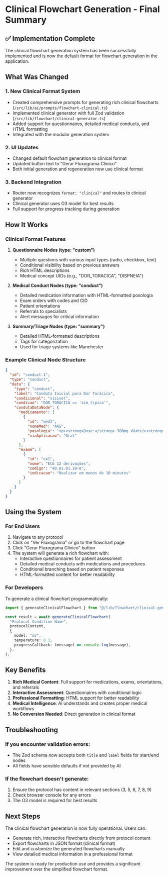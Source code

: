 # Clinical Flowchart Generation - Final Summary

## ✅ Implementation Complete

The clinical flowchart generation system has been successfully implemented and is now the default format for flowchart generation in the application.

## What Was Changed

### 1. **New Clinical Format System**

- Created comprehensive prompts for generating rich clinical flowcharts (`/src/lib/ai/prompts/flowchart-clinical.ts`)
- Implemented clinical generator with full Zod validation (`/src/lib/flowchart/clinical-generator.ts`)
- Added support for questionnaires, detailed medical conducts, and HTML formatting
- Integrated with the modular generation system

### 2. **UI Updates**

- Changed default flowchart generation to clinical format
- Updated button text to "Gerar Fluxograma Clínico"
- Both initial generation and regeneration now use clinical format

### 3. **Backend Integration**

- Router now recognizes `format: "clinical"` and routes to clinical generator
- Clinical generator uses O3 model for best results
- Full support for progress tracking during generation

## How It Works

### Clinical Format Features

1. **Questionnaire Nodes (type: "custom")**

   - Multiple questions with various input types (radio, checkbox, text)
   - Conditional visibility based on previous answers
   - Rich HTML descriptions
   - Medical concept UIDs (e.g., "DOR_TORACICA", "DISPNEIA")

2. **Medical Conduct Nodes (type: "conduct")**

   - Detailed medication information with HTML-formatted posologia
   - Exam orders with codes and CID
   - Patient orientations
   - Referrals to specialists
   - Alert messages for critical information

3. **Summary/Triage Nodes (type: "summary")**
   - Detailed HTML-formatted descriptions
   - Tags for categorization
   - Used for triage systems like Manchester

### Example Clinical Node Structure

```json
{
  "id": "conduct-1",
  "type": "conduct",
  "data": {
    "type": "conduct",
    "label": "Conduta Inicial para Dor Torácica",
    "condicional": "visivel",
    "condicao": "DOR_TORACICA == 'sim_tipica'",
    "condutaDataNode": {
      "medicamento": [
        {
          "id": "med1",
          "nomeMed": "AAS",
          "posologia": "<p><strong>Dose:</strong> 300mg VO<br/><strong>Frequência:</strong> Dose única<br/><strong>Observação:</strong> Mastigar o comprimido</p>",
          "viaAplicacao": "Oral"
        }
      ],
      "exame": [
        {
          "id": "ex1",
          "nome": "ECG 12 derivações",
          "codigo": "40.01.01.10-8",
          "indicacao": "Realizar em menos de 10 minutos"
        }
      ]
    }
  }
}
```

## Using the System

### For End Users

1. Navigate to any protocol
2. Click on "Ver Fluxograma" or go to the flowchart page
3. Click "Gerar Fluxograma Clínico" button
4. The system will generate a rich flowchart with:
   - Interactive questionnaires for patient assessment
   - Detailed medical conducts with medications and procedures
   - Conditional branching based on patient responses
   - HTML-formatted content for better readability

### For Developers

To generate a clinical flowchart programmatically:

```typescript
import { generateClinicalFlowchart } from "@/lib/flowchart/clinical-generator";

const result = await generateClinicalFlowchart(
  "Protocol Condition Name",
  protocolContent,
  {
    model: "o3",
    temperature: 0.3,
    progressCallback: (message) => console.log(message),
  },
);
```

## Key Benefits

1. **Rich Medical Content**: Full support for medications, exams, orientations, and referrals
2. **Interactive Assessment**: Questionnaires with conditional logic
3. **Professional Formatting**: HTML support for better readability
4. **Medical Intelligence**: AI understands and creates proper medical workflows
5. **No Conversion Needed**: Direct generation in clinical format

## Troubleshooting

### If you encounter validation errors:

- The Zod schema now accepts both `title` and `label` fields for start/end nodes
- All fields have sensible defaults if not provided by AI

### If the flowchart doesn't generate:

1. Ensure the protocol has content in relevant sections (3, 5, 6, 7, 8, 9)
2. Check browser console for any errors
3. The O3 model is required for best results

## Next Steps

The clinical flowchart generation is now fully operational. Users can:

- Generate rich, interactive flowcharts directly from protocol content
- Export flowcharts in JSON format (clinical format)
- Edit and customize the generated flowcharts manually
- View detailed medical information in a professional format

The system is ready for production use and provides a significant improvement over the simplified flowchart format.
